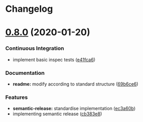 # Changelog

# [0.8.0](https://github.com/saltstack-formulas/hostsfile-formula/compare/v0.7.1...v0.8.0) (2020-01-20)


### Continuous Integration

* implement basic inspec tests ([e41fca6](https://github.com/saltstack-formulas/hostsfile-formula/commit/e41fca66b0cad1bd9e3a1c8f817e307fdb6641eb))


### Documentation

* **readme:** modify according to standard structure ([69b6ce6](https://github.com/saltstack-formulas/hostsfile-formula/commit/69b6ce60c17f9370ec9d95134320289da724d890))


### Features

* **semantic-release:** standardise implementation ([ec3a60b](https://github.com/saltstack-formulas/hostsfile-formula/commit/ec3a60b13092f41976e0c963ecd2c6b458be558f))
* implementing semantic release ([cb383e8](https://github.com/saltstack-formulas/hostsfile-formula/commit/cb383e8367af656d0e47ad38543f0f30e61c9336))
